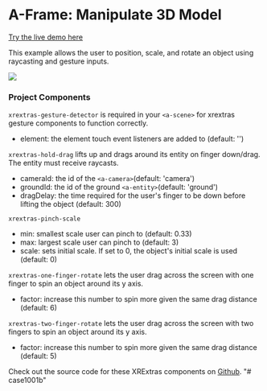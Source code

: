 # A-Frame: Manipulate 3D Model

[Try the live demo here](https://8thwall.8thwall.app/manipulate-aframe)

This example allows the user to position, scale, and rotate an object using raycasting and gesture inputs.

![](https://media.giphy.com/media/6sWoOFGEDIz1e2K0P7/giphy.gif)

### Project Components

```xrextras-gesture-detector``` is required in your ```<a-scene>``` for xrextras gesture components 
to function correctly.

- element: the element touch event listeners are added to (default: '')

```xrextras-hold-drag``` lifts up and drags around its entity on finger down/drag. The entity must receive raycasts.

- cameraId: the id of the ```<a-camera>```(default: 'camera')
- groundId: the id of the ground ```<a-entity>```(default: 'ground')
- dragDelay: the time required for the user's finger to be down before lifting the object (default: 300)

```xrextras-pinch-scale```

- min: smallest scale user can pinch to (default: 0.33)
- max: largest scale user can pinch to (default: 3)
- scale: sets initial scale. If set to 0, the object's initial scale is used (default: 0)

```xrextras-one-finger-rotate``` lets the user drag across the screen with one finger
to spin an object around its y axis.

- factor: increase this number to spin more given the same drag distance (default: 6)

```xrextras-two-finger-rotate```  lets the user drag across the screen with two fingers
to spin an object around its y axis.

- factor: increase this number to spin more given the same drag distance (default: 5)

Check out the source code for these XRExtras components on [Github](https://8th.io/xrextras-components).
"# case1001b" 
